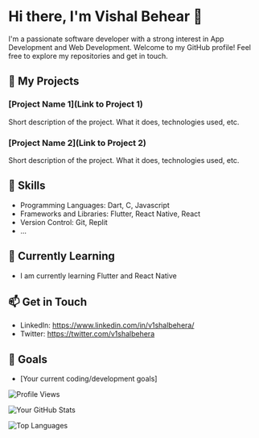 # Hi there, I'm Vishal Behear 👋

I'm a passionate software developer with a strong interest in App Development and Web Development. Welcome to my GitHub profile! Feel free to explore my repositories and get in touch.

## 🚀 My Projects

### [Project Name 1](Link to Project 1)
Short description of the project. What it does, technologies used, etc.

### [Project Name 2](Link to Project 2)
Short description of the project. What it does, technologies used, etc.

## 💼 Skills

- Programming Languages: Dart, C, Javascript
- Frameworks and Libraries: Flutter, React Native, React
- Version Control: Git, Replit
- ...

## 🌱 Currently Learning

- I am currently learning Flutter and React Native

## 📫 Get in Touch

- LinkedIn: https://www.linkedin.com/in/v1shalbehera/
- Twitter: https://twitter.com/v1shalbehera

## 🎯 Goals

- [Your current coding/development goals]

<!-- Feel free to add more sections as needed -->

![Profile Views](https://komarev.com/ghpvc/?username=your-username&color=green)

<!-- GitHub Readme Stats -->
![Your GitHub Stats](https://github-readme-stats.vercel.app/api?username=your-username&show_icons=true&theme=radical)

<!-- GitHub Top Languages -->
![Top Languages](https://github-readme-stats.vercel.app/api/top-langs/?username=your-username&layout=compact&theme=radical)
